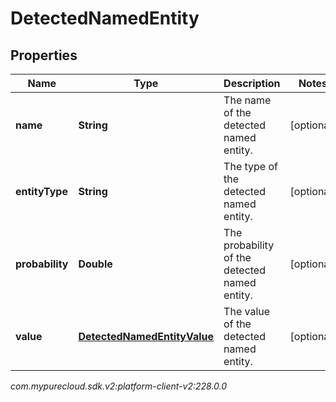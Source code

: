 # DetectedNamedEntity


## Properties

| Name | Type | Description | Notes |
| ------------ | ------------- | ------------- | ------------- |
| **name** | **String** | The name of the detected named entity. |  [optional] |
| **entityType** | **String** | The type of the detected named entity. |  [optional] |
| **probability** | **Double** | The probability of the detected named entity. |  [optional] |
| **value** | [**DetectedNamedEntityValue**](DetectedNamedEntityValue) | The value of the detected named entity. |  [optional] |




_com.mypurecloud.sdk.v2:platform-client-v2:228.0.0_
